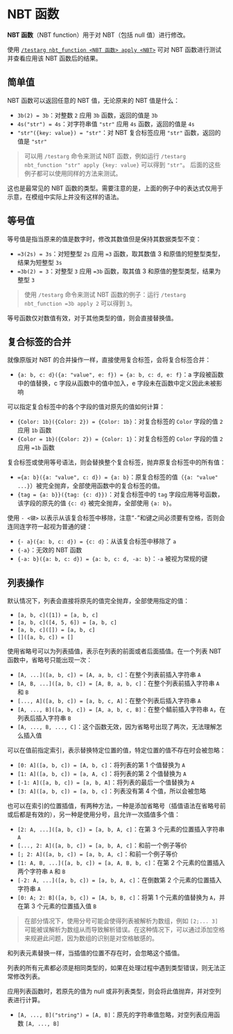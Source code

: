 # NBT 函数

**NBT 函数**（NBT function）用于对 NBT（包括 null 值）进行修改。

使用 [`/testarg nbt_function <NBT 函数> apply <NBT>`](../../commands/testarg/zh.md) 可对 NBT 函数进行测试并查看应用该 NBT 函数后的结果。

## 简单值

NBT 函数可以返回任意的 NBT 值，无论原来的 NBT 值是什么：

- `3b(2) = 3b`：对整数 `2` 应用 `3b` 函数，返回的值是 `3b`
- `4s("str") = 4s`：对字符串值 `"str"` 应用 `4s` 函数，返回的值是 `4s`
- `"str"({key: value}) = "str"`：对 NBT 复合标签应用 `"str"` 函数，返回的值是 `"str"`

> 可以用 `/testarg` 命令来测试 NBT 函数，例如运行 `/testarg nbt_function "str" apply {key: value}` 可以得到 `"str"`。
> 后面的这些例子都可以使用同样的方法来测试。

这也是最常见的 NBT 函数的类型。需要注意的是，上面的例子中的表达式仅用于示意，在模组中实际上并没有这样的语法。

## 等号值

等号值是指当原来的值是数字时，修改其数值但是保持其数据类型不变：

- `=3(2s) = 3s`：对短整型 `2s` 应用 `=3` 函数，取其数值 3 和原值的短整型类型，结果为短整型 `3s`
- `=3b(2) = 3`：对整型 `3` 应用 `=3b` 函数，取其值 3 和原值的整型类型，结果为整型 `3`

> 使用 `/testarg` 命令来测试 NBT 函数的例子：运行 `/testarg nbt_function =3b apply 2` 可以得到 `3`。

等号函数仅对数值有效，对于其他类型的值，则会直接替换值。

## 复合标签的合并

就像原版对 NBT 的合并操作一样，直接使用复合标签，会将复合标签合并：

- `{a: b, c: d}({a: "value", e: f}) = {a: b, c: d, e: f}`：a 字段被函数中的值替换，c 字段从函数中的值中加入，e 字段未在函数中定义因此未被影响

可以指定复合标签中的各个字段的值对原先的值如何计算：

- `{Color: 1b}({Color: 2}) = {Color: 1b}`：对复合标签的 `Color` 字段的值 `2` 应用 `1b` 函数
- `{Color = 1b}({Color: 2}) = {Color: 1}`：对复合标签的 `Color` 字段的值 `2` 应用 `=1b` 函数

复合标签或使用等号语法，则会替换整个复合标签，抛弃原复合标签中的所有值：

- `={a: b}({a: "value", c: d}) = {a: b}`：原复合标签的值（`{a: "value" ...}`）被完全抛弃，全部使用函数中的复合标签的值。
- `{tag = {a: b}}({tag: {c: d}})`：对复合标签中的 `tag` 字段应用等号函数，该字段的原先的值 `{c: d}` 被完全抛弃，全部使用 `{a: b}`。

使用 `- <键>` 以表示从该复合标签中移除，注意“`-`”和键之间必须要有空格，否则会连同连字符一起视为普通的键：

- `{- a}({a: b, c: d}) = {c: d}`：从该复合标签中移除了 `a`
- `{-a}`：无效的 NBT 函数
- `{-a: b}({a: b, c: d}) = {a: b, c: d, -a: b}`：`-a` 被视为常规的键

## 列表操作

默认情况下，列表会直接将原先的值完全抛弃，全部使用指定的值：

- `[a, b, c]([1]) = [a, b, c]`
- `[a, b, c]([4, 5, 6]) = [a, b, c]`
- `[a, b, c]([]) = [a, b, c]`
- `[]([a, b, c]) = []`

使用省略号可以为列表插值，表示在列表的前面或者后面插值。在一个列表 NBT 函数中，省略号只能出现一次：

- `[A, ...]([a, b, c]) = [A, a, b, c]`：在整个列表前插入字符串 `A`
- `[A, B, ...]([a, b, c]) = [A, B, a, b, c]`：在整个列表前插入字符串 `A` 和 `B`
- `[..., A]([a, b, c]) = [a, b, c, A]`：在整个列表后插入字符串 `A`
- `[A, ..., B]([a, b, c]) = [A, a, b, c, B]`：在整个鲭前插入字符串 `A`，在列表后插入字符串 `B`
- `[A, ..., B, ..., C]`：这个函数无效，因为省略号出现了两次，无法理解怎么插入值

可以在值前指定索引，表示替换特定位置的值，特定位置的值不存在时会被忽略：

- `[0: A]([a, b, c]) = [A, b, c]`：将列表的第 1 个值替换为 `A`
- `[1: A]([a, b, c]) = [a, A, c]`：将列表的第 2 个值替换为 `A`
- `[-1: A]([a, b, c]) = [a, b, A]`：将列表的最后一个值替换为 `A`
- `[3: A]([a, b, c]) = [a, b, c]`：列表没有第 4 个值，所以会被忽略

也可以在索引的位置插值，有两种方法，一种是添加省略号（插值语法在省略号前或后都是有效的），另一种是使用分号，且允许一次插值多个值：

- `[2: A, ...]([a, b, c]) = [a, b, A, c]`：在第 3 个元素的位置插入字符串 `A`
- `[..., 2: A]([a, b, c]) = [a, b, A, c]`：和前一个例子等价
- `[; 2: A]([a, b, c]) = [a, b, A, c]`：和前一个例子等价
- `[1: A, B, ...]([a, b, c]) = [a, A, B, b, c]`：在第 2 个元素的位置插入两个字符串 `A` 和 `B`
- `[-2: A, ...]([a, b, c]) = [a, b, A, c]`：在倒数第 2 个元素的位置插入字符串 `A`
- `[0: A; 2: B]([a, b, c]) = [A, b, B, c]`：将第 1 个元素的值替换为 `A`，并在第 3 个元素的位置插入值 `B`

> 在部分情况下，使用分号可能会使得列表被解析为数组，例如 `[2;... 3]` 可能被误解析为数组从而导致解析错误。在这种情况下，可以通过添加空格来规避此问题，因为数组的识别是对空格敏感的。

和列表元素替换一样，当插值的位置不存在时，会忽略这个插值。

列表的所有元素都必须是相同类型的，如果在处理过程中遇到类型错误，则无法正常修改列表。

应用列表函数时，若原先的值为 null 或非列表类型，则会将此值抛弃，并对空列表进行计算。

- `[A, ..., B]("string") = [A, B]`：原先的字符串值忽略，对空列表应用函数 `[A, ..., B]`